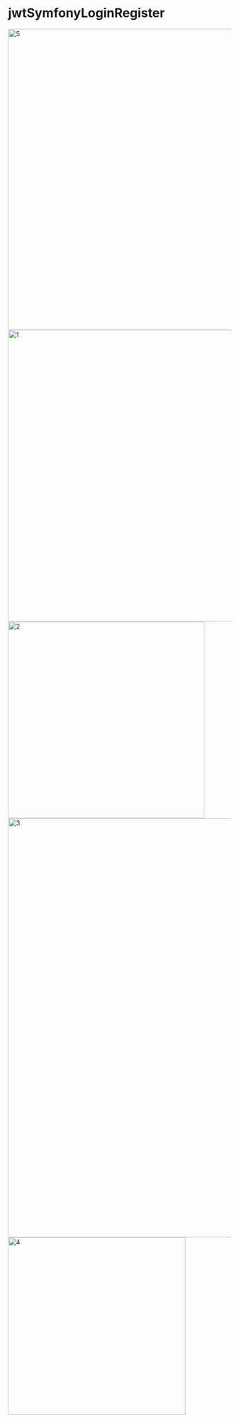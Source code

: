 # jwtSymfonyLoginRegister
<img width="678" alt="5" src="https://user-images.githubusercontent.com/79018972/167124089-74296d7b-8752-4988-b607-db2eff7cb771.PNG">
<img width="657" alt="1" src="https://user-images.githubusercontent.com/79018972/167121389-2145c4a3-2230-4fcb-b341-eb4d1428bb12.PNG">
<img width="443" alt="2" src="https://user-images.githubusercontent.com/79018972/167121458-17e75a50-a200-4274-b42e-40882044e691.PNG">
<img width="944" alt="3" src="https://user-images.githubusercontent.com/79018972/167121462-fbe1b8ec-e06f-42e0-8a5d-d15920d89346.PNG">
<img width="400" alt="4" src="https://user-images.githubusercontent.com/79018972/167121466-7bffba84-047d-4230-b95b-1d709f78f3aa.PNG">

